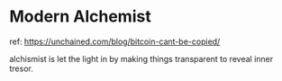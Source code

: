 # Modern Alchemist

ref: https://unchained.com/blog/bitcoin-cant-be-copied/

alchismist is let the light in by making things transparent to reveal inner tresor.



